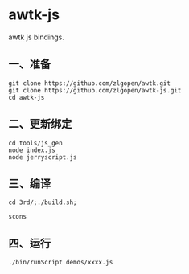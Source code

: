 # awtk-js

awtk js bindings.

## 一、准备

```
git clone https://github.com/zlgopen/awtk.git
git clone https://github.com/zlgopen/awtk-js.git
cd awtk-js
```


## 二、更新绑定

```
cd tools/js_gen
node index.js 
node jerryscript.js
```

## 三、编译

```
cd 3rd/;./build.sh; 
```

```
scons
```

## 四、运行

```
./bin/runScript demos/xxxx.js
```

